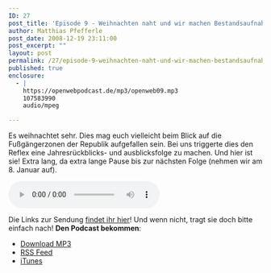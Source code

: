 ```yaml
---
ID: 27
post_title: 'Episode 9 - Weihnachten naht und wir machen Bestandsaufnahme'
author: Matthias Pfefferle
post_date: 2008-12-19 23:11:00
post_excerpt: ""
layout: post
permalink: /27/episode-9-weihnachten-naht-und-wir-machen-bestandsaufnahme/
published: true
enclosure:
  - |
    https://openwebpodcast.de/mp3/openweb09.mp3
    107583990
    audio/mpeg

---
```

Es weihnachtet sehr. Dies mag euch vielleicht beim Blick auf die Fußgängerzonen der Republik aufgefallen sein. Bei uns triggerte dies den Reflex eine Jahresrückblicks- und ausblicksfolge zu machen. Und hier ist sie! Extra lang, da extra lange Pause bis zur nächsten Folge (nehmen wir am 8. Januar auf).

<audio controls>
  <source src="https://openwebpodcast.de/mp3/openweb09.mp3" type="audio/mpeg">
  Ihr Browser unterstützt diesen Audio-Player nicht.
</audio>

Die Links zur Sendung [findet ihr hier](http://openweb.mixxt.de/networks/wiki/index.episode-9)! Und wenn nicht, tragt sie doch bitte einfach nach! **Den Podcast bekommen**:

*   [Download MP3](https://openwebpodcast.de/mp3/openweb09.mp3)
*   [RSS Feed](http://feeds.feedburner.com/openwebcast)
*   [iTunes](http://phobos.apple.com/WebObjects/MZStore.woa/wa/viewPodcast?id=294732929)
